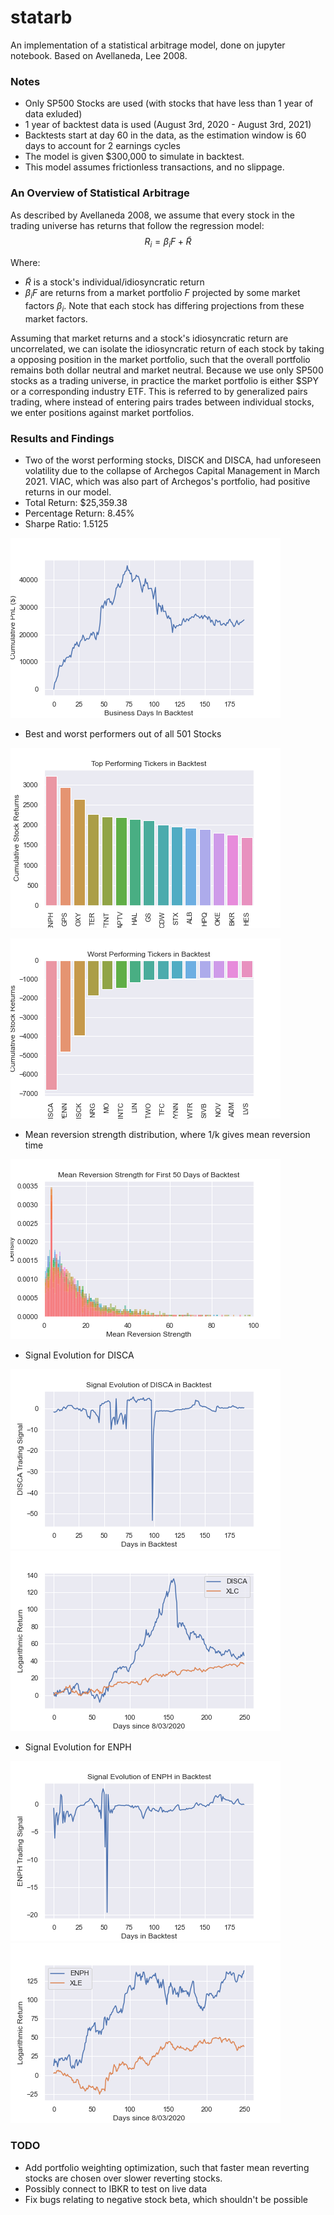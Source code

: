 # statarb 
An implementation of a statistical arbitrage model, done on jupyter notebook. Based on Avellaneda, Lee 2008. 

### Notes
- Only SP500 Stocks are used (with stocks that have less than 1 year of data exluded)
- 1 year of backtest data is used (August 3rd, 2020 - August 3rd, 2021)
- Backtests start at day 60 in the data, as the estimation window is 60 days to account for 2 earnings cycles
- The model is given $300,000 to simulate in backtest. 
- This model assumes frictionless transactions, and no slippage. 


### An Overview of Statistical Arbitrage

As described by Avellaneda 2008, we assume that every stock in the trading universe has returns that follow the regression model:
$$R_i = \beta_i F + \widetilde{R}$$

Where:

- $\widetilde{R}$ is a stock's individual/idiosyncratic return 
- $\beta_i F$ are returns from a market portfolio $F$ projected by some market factors  $\beta_i$. Note that each stock has differing projections from these market factors. 

Assuming that market returns and a stock's idiosyncratic return are uncorrelated, we can isolate the idiosyncratic return of each stock by taking a opposing position 
in the market portfolio, such that the overall portfolio remains both dollar neutral and market neutral. Because we use only SP500 stocks as a trading universe, in practice the market portfolio is either $SPY or a corresponding industry ETF. This is referred to by generalized pairs trading, where instead of entering pairs trades between individual stocks, we enter positions against market portfolios. 

### Results and Findings 
- Two of the worst performing stocks, DISCK and DISCA, had unforeseen volatility due to the collapse of Archegos Capital Management in March 2021. VIAC, which was also part of Archegos's portfolio, had positive returns in our model. 
- Total Return: $25,359.38
- Percentage Return: 8.45%
- Sharpe Ratio: 1.5125

![PnL](cumulativepnl.png)

- Best and worst performers out of all 501 Stocks

![best](topperformers.png)

![worst](worstperformers.png)

- Mean reversion strength distribution, where 1/k gives mean reversion time

![kappadist](kappadistribution.png)

- Signal Evolution for DISCA

![DISCAsig](DISCAsignal.png)
![DISCAgraph](DISCAgraph.png)

- Signal Evolution for ENPH

![ENPHsig](ENPHsignal.png)
![ENPHgraph](ENPHgraph.png)

### TODO
- Add portfolio weighting optimization, such that faster mean reverting stocks are chosen over slower reverting stocks. 
- Possibly connect to IBKR to test on live data
- Fix bugs relating to negative stock beta, which shouldn't be possible
















 



